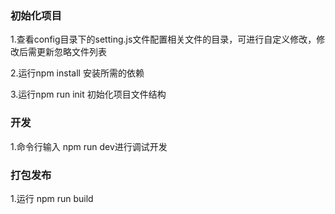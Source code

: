### 初始化项目

 1.查看config目录下的setting.js文件配置相关文件的目录，可进行自定义修改，修改后需更新忽略文件列表

 2.运行npm install 安装所需的依赖

 3.运行npm run init 初始化项目文件结构

### 开发
 
 1.命令行输入 npm run dev进行调试开发

### 打包发布

 1.运行 npm run build